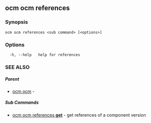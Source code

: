## ocm ocm references



### Synopsis

```
ocm ocm references <sub command> [<options>]
```

### Options

```
  -h, --help   help for references
```

### SEE ALSO

##### Parent

* [ocm ocm](ocm_ocm.md)	 - 


##### Sub Commands

* [ocm ocm references <b>get</b>](ocm_ocm_references_get.md)	 - get references of a component version

